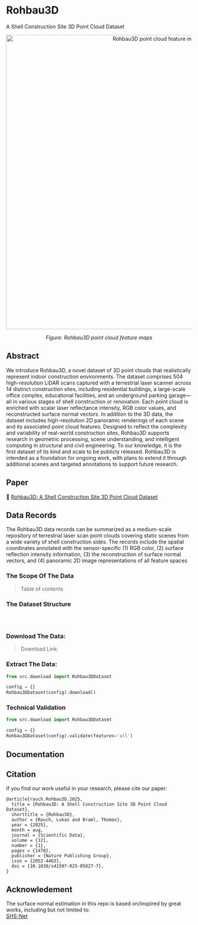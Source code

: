 # Rohbau3D
A Shell Construction Site 3D Point Cloud Dataset

<p align="center">
  <img width="800" src="https://github.com/user-attachments/assets/725f1d51-7f75-4f2e-aef4-08990b47c42c" alt="Rohbau3D point cloud feature maps">
</p>
<p align="center"><em>Figure: Rohbau3D point cloud feature maps</em></p>

## Abstract

We introduce Rohbau3D, a novel dataset of 3D point clouds that realistically represent indoor construction environments. The dataset comprises 504 high-resolution LiDAR scans captured with a terrestrial laser scanner across 14 distinct construction sites, including residential buildings, a large-scale office complex, educational facilities, and an underground parking garage—all in various stages of shell construction or renovation. Each point cloud is enriched with scalar laser reflectance intensity, RGB color values, and reconstructed surface normal vectors. In addition to the 3D data, the dataset includes high-resolution 2D panoramic renderings of each scene and its associated point cloud features. Designed to reflect the complexity and variability of real-world construction sites, Rohbau3D supports research in geometric processing, scene understanding, and intelligent computing in structural and civil engineering. To our knowledge, it is the first dataset of its kind and scale to be publicly released. Rohbau3D is intended as a foundation for ongoing work, with plans to extend it through additional scenes and targeted annotations to support future research.

## Paper
:page_facing_up: [Rohbau3D: A Shell Construction Site 3D Point Cloud Dataset](https://rdcu.be/eDGTX)

## Data Records

The Rohbau3D data records can be summarized as a medium-scale repository of terrestrial laser scan point clouds covering static scenes from a wide variety of shell construction sides. The records include the spatial coordinates annotated with the sensor-specific (1) RGB color, (2) surface reflection intensity information, (3) the reconstruction of surface normal vectors, and (4) panoramic 2D image representations of all feature spaces

### The Scope Of The Data

> Table of contents


### The Dataset Structure
```shell



```


### Download The Data: 

> Download Link:


### Extract The Data: 

```python
from src.download import Rohbau3DDataset

config = {}
Rohbau3DDataset(config).download()

```

### Technical Validation 

```python
from src.download import Rohbau3DDataset

config = {}
Rohbau3DDataset(config).validate(features='all')
```

## Documentation 






## Citation

If you find our work useful in your research, please cite our paper:

```
@article{rauch.Rohbau3D.2025,
  title = {Rohbau3D: A Shell Construction Site 3D Point Cloud Dataset},
  shorttitle = {Rohbau3D},
  author = {Rauch, Lukas and Braml, Thomas},
  year = {2025},
  month = aug,
  journal = {Scientific Data},
  volume = {12},
  number = {1},
  pages = {1478},
  publisher = {Nature Publishing Group},
  issn = {2052-4463},
  doi = {10.1038/s41597-025-05827-7},
}
```

## Acknowledement
The surface normal estimation in this repo is based on/inspired by great works, including but not limited to:   
[SHS-Net](https://github.com/LeoQLi/SHS-Net) 
